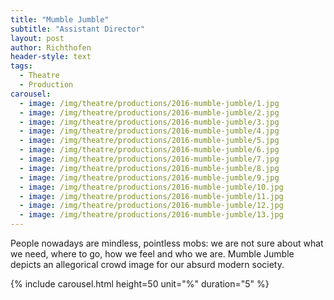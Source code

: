 ```yaml
---
title: "Mumble Jumble"
subtitle: "Assistant Director"
layout: post
author: Richthofen
header-style: text
tags:
  - Theatre
  - Production
carousel:
  - image: /img/theatre/productions/2016-mumble-jumble/1.jpg
  - image: /img/theatre/productions/2016-mumble-jumble/2.jpg
  - image: /img/theatre/productions/2016-mumble-jumble/3.jpg
  - image: /img/theatre/productions/2016-mumble-jumble/4.jpg
  - image: /img/theatre/productions/2016-mumble-jumble/5.jpg
  - image: /img/theatre/productions/2016-mumble-jumble/6.jpg
  - image: /img/theatre/productions/2016-mumble-jumble/7.jpg
  - image: /img/theatre/productions/2016-mumble-jumble/8.jpg
  - image: /img/theatre/productions/2016-mumble-jumble/9.jpg
  - image: /img/theatre/productions/2016-mumble-jumble/10.jpg
  - image: /img/theatre/productions/2016-mumble-jumble/11.jpg
  - image: /img/theatre/productions/2016-mumble-jumble/12.jpg
  - image: /img/theatre/productions/2016-mumble-jumble/13.jpg
---
```


People nowadays are mindless, pointless mobs: we are not sure about what we need, where to go, how we feel and who we are. Mumble Jumble depicts an allegorical crowd image for our absurd modern society.

{% include carousel.html height=50 unit="%" duration="5" %}